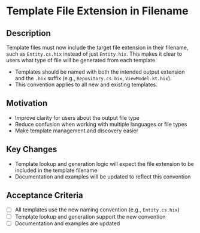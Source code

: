 # Template File Extension in Filename

## Description
Template files must now include the target file extension in their filename, such as `Entity.cs.hix` instead of just `Entity.hix`. This makes it clear to users what type of file will be generated from each template.

- Templates should be named with both the intended output extension and the `.hix` suffix (e.g., `Repository.cs.hix`, `ViewModel.kt.hix`).
- This convention applies to all new and existing templates.

## Motivation
- Improve clarity for users about the output file type
- Reduce confusion when working with multiple languages or file types
- Make template management and discovery easier

## Key Changes
- Template lookup and generation logic will expect the file extension to be included in the template filename
- Documentation and examples will be updated to reflect this convention

## Acceptance Criteria
- [ ] All templates use the new naming convention (e.g., `Entity.cs.hix`)
- [ ] Template lookup and generation support the new convention
- [ ] Documentation and examples are updated 